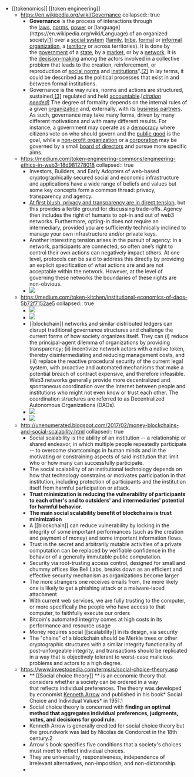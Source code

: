 - [[tokenomics]] [[token engineering]]
	- https://en.wikipedia.org/wiki/Governance
	  collapsed:: true
		- **Governance** is the process of interactions through the [laws](https://en.wikipedia.org/wiki/Law), [norms](https://en.wikipedia.org/wiki/Social_norm), [power](https://en.wikipedia.org/wiki/Power_(social_and_political)) or [language](https://en.wikipedia.org/wiki/Language) of an organized society[[1]](https://en.wikipedia.org/wiki/Governance#cite_note-1) over a [social system](https://en.wikipedia.org/wiki/Social_system) ([family](https://en.wikipedia.org/wiki/Family), [tribe](https://en.wikipedia.org/wiki/Tribe), [formal](https://en.wikipedia.org/wiki/Formal_organization) or [informal organization](https://en.wikipedia.org/wiki/Informal_organization), a [territory](https://en.wikipedia.org/wiki/Territory) or across territories). It is done by the [government](https://en.wikipedia.org/wiki/Government) of a [state](https://en.wikipedia.org/wiki/State_(polity)), by a [market](https://en.wikipedia.org/wiki/Market_(economics)), or by a [network](https://en.wikipedia.org/wiki/Social_network). It is the [decision-making](https://en.wikipedia.org/wiki/Decision-making) among the actors involved in a collective problem that leads to the creation, reinforcement, or reproduction of [social norms](https://en.wikipedia.org/wiki/Social_norm) and [institutions](https://en.wikipedia.org/wiki/Institution)".[[2]](https://en.wikipedia.org/wiki/Governance#cite_note-Hufty_2011-2) In lay terms, it could be described as the political processes that exist in and between formal institutions.
		- Governance is the way rules, norms and actions are structured, sustained,[[3]](https://en.wikipedia.org/wiki/Governance#cite_note-3) regulated and held [accountable](https://en.wikipedia.org/wiki/Accountability).[*[citation needed](https://en.wikipedia.org/wiki/Wikipedia:Citation_needed)*] The degree of formality depends on the internal rules of a given [organization](https://en.wikipedia.org/wiki/Organization) and, externally, with its [business partners](https://en.wikipedia.org/wiki/Business_partner). As such, governance may take many forms, driven by many different motivations and with many different results. For instance, a government may operate as a [democracy](https://en.wikipedia.org/wiki/Democracy) where citizens vote on who should govern and the [public good](https://en.wikipedia.org/wiki/Public_good_(economics)) is the goal, while a [non-profit organization](https://en.wikipedia.org/wiki/Non-profit_organization) or a [corporation](https://en.wikipedia.org/wiki/Corporation) may be governed by a small [board of directors](https://en.wikipedia.org/wiki/Board_of_directors) and pursue more specific aims.
	- https://medium.com/token-engineering-commons/engineering-ethics-in-web3-18d981278018
	  collapsed:: true
		- Investors, Builders, and Early Adopters of web-based cryptographically secured social and economic infrastructure and applications have a wide range of beliefs and values but some key concepts form a common thread: privacy, transparency and agency.
		- [At first blush, privacy and transparency are in direct tension](https://forum.1hive.org/t/music-video-is-privacy-in-defiance-of-internet-metaphysics/2329), but this provides a fertile ground for discussing trade-offs. Agency then includes the right of humans to opt-in and out of web3 networks. Furthermore, opting-in does not require an intermediary, provided you are sufficiently technically inclined to manage your own infrastructure and/or private keys.
		- Another interesting tension arises in the pursuit of agency: in a network, participants are connected, so often one’s right to control their own actions can negatively impact others. At one level, protocols can be said to address this directly by providing an explicit specification of what actions are and are not acceptable within the network. However, at the level of governing these networks the boundaries of these rights are non-obvious.
		- ![](https://miro.medium.com/max/1400/0*NFH19GVVnzswV5hf.gif)
	- https://medium.com/token-kitchen/institutional-economics-of-daos-5b72f7152ae5
	  collapsed:: true
		- ![](https://miro.medium.com/max/3026/1*KpDYfCRSuy6tp0yVJVOH0A.png)
		- ![](https://miro.medium.com/max/3016/1*db4JkH02y_GJMtHrBvGBLA.png)
		- [[blockchain]] networks and similar distributed ledgers can disrupt traditional governance structures and challenge the current forms of how society organizes itself. They can (i) reduce the principal-agent dilemma of organizations by providing transparency; (ii) incentivize network actors with a native token, thereby disintermediating and reducing management costs, and (iii) replace the reactive procedural security of the current legal system, with proactive and automated mechanisms that make a potential breach of contract expensive, and therefore infeasible. Web3 networks generally provide more decentralized and spontaneous coordination over the Internet between people and institutions who might not even know or trust each other. The coordination structures are referred to as Decentralized Autonomous Organizations (DAOs).
		- ![](https://miro.medium.com/max/1400/1*bATlAzPyTU0uAwg8SKRYpg.png)
		- ![](https://miro.medium.com/max/1400/1*Af5A90FYM4i1sACRpeBBKQ.png)
	- http://unenumerated.blogspot.com/2017/02/money-blockchains-and-social-scalability.html
	  collapsed:: true
		- Social scalability is the ability of an institution -- a relationship or shared endeavor, in which multiple people repeatedly participate -- to overcome shortcomings in human minds and in the motivating or constraining aspects of said institution that limit who or how many can successfully participate.
		- The social scalability of an institutional technology depends on how that technology constrains or motivates participation in that institution, including protection of participants and the institution itself from harmful participation or attack.
		- **Trust minimization is reducing the vulnerability of participants to each other's and to outsiders' and intermediaries' potential for harmful behavior.**
		- **The main social scalability benefit of blockchains is trust minimization**
		- A [[blockchain]] can reduce vulnerability by locking in the integrity of some important performances (such as the creation and payment of money) and some important information flows.
		- Trust in the secret and arbitrarily mutable activities of a private computation can be replaced by verifiable confidence in the behavior of a generally immutable public computation.
		- Security via root-trusting access control, designed for small and chummy offices like Bell Labs, breaks down as an efficient and effective security mechanism as organizations become larger
		- The more strangers one receives emails from, the more likely one is likely to get a phishing attack or a malware-laced attachment
		- With current web services, we are fully trusting to the computer, or more specifically the people who have access to that computer, to faithfully execute our orders
		- Bitcoin's automated integrity comes at high costs in its performance and resource usage
		- Money requires social [[scalability]] in its design, via security
		- The "chains" of a blockchain should be Merkle trees or other cryptographic structures with a similar integrity functionality of post-unforgeable integrity, and transactions should be replicated in a way that is objectively tolerant to worst-case malicious problems and actors to a high degree.
	- https://www.investopedia.com/terms/s/social-choice-theory.asp
		- ** [[Social choice theory]] ** is an economic theory that considers whether a society can be ordered in a way that reflects individual preferences. The theory was developed by economist [Kenneth Arrow](https://www.investopedia.com/terms/k/kenneth-arrow.asp) and published in his book* Social Choice and Individual Values* in 1951.1
		- Social choice theory is concerned with **finding an optimal method that aggregates individual preferences, judgments, votes, and decisions for good rule**.
		- Kenneth Arrow is generally credited for social choice theory but the groundwork was laid by Nicolas de Condorcet in the 18th century.2
		- Arrow's book specifies five conditions that a society's choices must meet to reflect individual choices.
		- They are universality, responsiveness, independence of irrelevant alternatives, non-imposition, and non-dictatorship.[](https://plato.stanford.edu/entries/arrows-theorem/)
		-